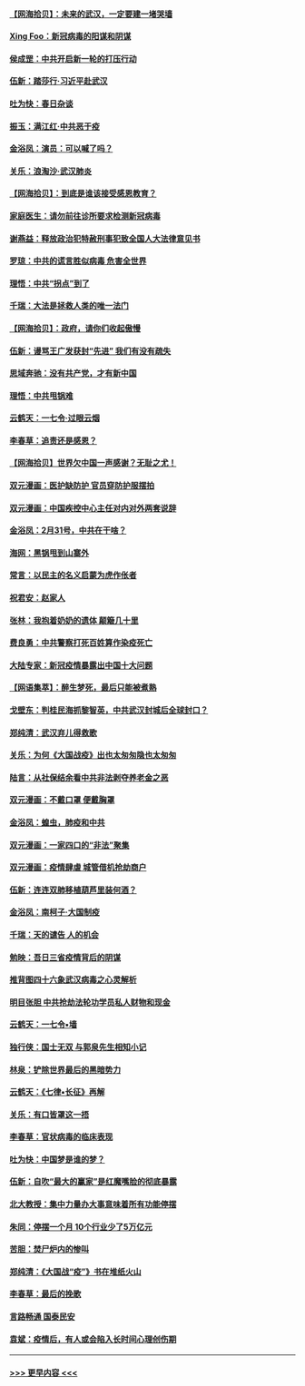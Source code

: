 #### [【网海拾贝】：未来的武汉，一定要建一堵哭墙](../pages/nsc993/n11938684.md?t=03141131) 
#### [Xing Foo：新冠病毒的阳谋和阴谋](../pages/nsc993/n11936086.md?t=03141131) 
#### [侯成罡：中共开启新一轮的打压行动](../pages/nsc993/n11935730.md?t=03141131) 
#### [伍新：踏莎行‧习近平赴武汉](../pages/nsc993/n11935157.md?t=03141131) 
#### [吐为快：春日杂谈](../pages/nsc993/n11934776.md?t=03141131) 
#### [振玉：满江红‧中共恶于疫](../pages/nsc993/n11934647.md?t=03141131) 
#### [金浴凤：演员：可以喊了吗？](../pages/nsc993/n11934602.md?t=03141131) 
#### [关乐：浪淘沙·武汉肺炎](../pages/nsc993/n11931792.md?t=03141131) 
#### [【网海拾贝】：到底是谁该接受感恩教育？](../pages/nsc993/n11931552.md?t=03141131) 
#### [家庭医生：请勿前往诊所要求检测新冠病毒](../pages/nsc993/n11929190.md?t=03141131) 
#### [谢燕益：释放政治犯特赦刑事犯致全国人大法律意见书](../pages/nsc993/n11928978.md?t=03141131) 
#### [罗琼：中共的谎言胜似病毒 危害全世界](../pages/nsc993/n11922636.md?t=03141131) 
#### [理悟：中共“拐点”到了](../pages/nsc993/n11928496.md?t=03141131) 
#### [千瑞：大法是拯救人类的唯一法门](../pages/nsc993/n11927637.md?t=03141131) 
#### [【网海拾贝】：政府，请你们收起傲慢](../pages/nsc993/n11926932.md?t=03141131) 
#### [伍新：谩骂王广发获封“先进” 我们有没有疏失](../pages/nsc993/n11926101.md?t=03141131) 
#### [思域奔驰：没有共产党，才有新中国](../pages/nsc993/n11926058.md?t=03141131) 
#### [理悟：中共甩锅难](../pages/nsc993/n11925355.md?t=03141131) 
#### [云鹤天：一七令·过眼云烟](../pages/nsc993/n11925284.md?t=03141131) 
#### [李春草：追责还是感恩？](../pages/nsc993/n11925274.md?t=03141131) 
#### [【网海拾贝】世界欠中国一声感谢？无耻之尤！](../pages/nsc993/n11925239.md?t=03141131) 
#### [双元漫画：医护缺防护 官员穿防护服摆拍](../pages/nsc993/n11923899.md?t=03141131) 
#### [双元漫画：中国疾控中心主任对内对外两套说辞](../pages/nsc993/n11921994.md?t=03141131) 
#### [金浴凤：2月31号，中共在干啥？](../pages/nsc993/n11922706.md?t=03141131) 
#### [海网：黑锅甩到山寨外](../pages/nsc993/n11922688.md?t=03141131) 
#### [常言：以民主的名义启蒙为虎作伥者](../pages/nsc993/n11922217.md?t=03141131) 
#### [祝君安：赵家人](../pages/nsc993/n11922209.md?t=03141131) 
#### [张林：我抱着奶奶的遗体 颠簸几十里](../pages/nsc993/n11920945.md?t=03141131) 
#### [费良勇：中共警察打死百姓算作染疫死亡](../pages/nsc993/n11919264.md?t=03141131) 
#### [大陆专家：新冠疫情暴露出中国十大问题](../pages/nsc993/n11919187.md?t=03141131) 
#### [【网语集萃】：醉生梦死，最后只能被煮熟](../pages/nsc993/n11918994.md?t=03141131) 
#### [戈壁东：判桂民海抓黎智英，中共武汉封城后全球封口？](../pages/nsc993/n11917982.md?t=03141131) 
#### [郑纯清：武汉弃儿得救歌](../pages/nsc993/n11917881.md?t=03141131) 
#### [关乐：为何《大国战疫》出也太匆匆隐也太匆匆](../pages/nsc993/n11917792.md?t=03141131) 
#### [陆言：从社保结余看中共非法剥夺养老金之恶](../pages/nsc993/n11917084.md?t=03141131) 
#### [双元漫画：不戴口罩 便戴胸罩](../pages/nsc993/n11916447.md?t=03141131) 
#### [金浴凤：蝗虫，肺疫和中共](../pages/nsc993/n11916904.md?t=03141131) 
#### [双元漫画：一家四口的“非法”聚集](../pages/nsc993/n11916378.md?t=03141131) 
#### [双元漫画：疫情肆虐 城管借机抢劫商户](../pages/nsc993/n11916310.md?t=03141131) 
#### [伍新：连连双肺移植葫芦里装何酒？](../pages/nsc993/n11913667.md?t=03141131) 
#### [金浴凤：南柯子·大国制疫](../pages/nsc993/n11913657.md?t=03141131) 
#### [千瑞：天的谴告  人的机会](../pages/nsc993/n11913309.md?t=03141131) 
#### [勉映：吾日三省疫情背后的阴谋](../pages/nsc993/n11913079.md?t=03141131) 
#### [推背图四十六象武汉病毒之心灵解析](../pages/nsc993/n11911761.md?t=03141131) 
#### [明目张胆 中共抢劫法轮功学员私人财物和现金](../pages/nsc993/n11910262.md?t=03141131) 
#### [云鹤天：一七令▪墙](../pages/nsc993/n11910627.md?t=03141131) 
#### [独行侠：国士无双 与郭泉先生相知小记](../pages/nsc993/n11910613.md?t=03141131) 
#### [林泉：铲除世界最后的黑暗势力](../pages/nsc993/n11909320.md?t=03141131) 
#### [云鹤天：《七律▪长征》再解](../pages/nsc993/n11909327.md?t=03141131) 
#### [关乐：有口皆罩这一捂](../pages/nsc993/n11908393.md?t=03141131) 
#### [李春草：官状病毒的临床表现](../pages/nsc993/n11908339.md?t=03141131) 
#### [吐为快：中国梦是谁的梦？](../pages/nsc993/n11906564.md?t=03141131) 
#### [伍新：自吹“最大的赢家”是红魔嘴脸的彻底暴露](../pages/nsc993/n11906407.md?t=03141131) 
#### [北大教授：集中力量办大事意味着所有功能停摆](../pages/nsc993/n11904800.md?t=03141131) 
#### [朱同：停摆一个月 10个行业少了5万亿元](../pages/nsc993/n11904498.md?t=03141131) 
#### [苦胆：焚尸炉内的惨叫](../pages/nsc993/n11904479.md?t=03141131) 
#### [郑纯清：《大国战“疫”》书在堆纸火山](../pages/nsc993/n11904450.md?t=03141131) 
#### [李春草：最后的挽歌](../pages/nsc993/n11904441.md?t=03141131) 
#### [言路畅通 国泰民安](../pages/nsc993/n11904222.md?t=03141131) 
#### [袁斌：疫情后，有人或会陷入长时间心理创伤期](../pages/nsc993/n11901514.md?t=03141131) 

----
#### [ >>> 更早内容 <<< ](../indexes/nsc993-earlier.md)
